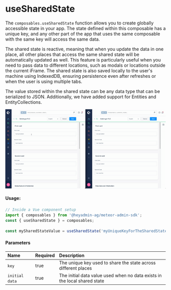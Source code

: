 # useSharedState

The `composables.useSharedState` function allows you to create globally accessible state in your app. The state defined within this composable has a unique key, and any other part of the app that uses the same composable with the same key will access the same data.

The shared state is reactive, meaning that when you update the data in one place, all other places that access the same shared state will be automatically updated as well. This feature is particularly useful when you need to pass data to different locations, such as modals or locations outside the current iFrame. The shared state is also saved locally to the user's machine using IndexedDB, ensuring persistence even after refreshes or when the user is using multiple tabs.

The value stored within the shared state can be any data type that can be serialized to JSON. Additionally, we have added support for Entities and EntityCollections.

![useShardState demo](../assets/useSharedState-demo.gif)

#### Usage:  
```ts
// Inside a Vue component setup
import { composables } from '@heyadmin-ag/meteor-admin-sdk';
const { useSharedState } = composables;

const mySharedStateValue = useSharedState('myUniqueKeyForTheSharedState', 'myInitialDataValue');
```

#### Parameters
| Name           | Required | Description                                                               |
| :------------- | :------- | :------------------------------------------------------------------------ |
| `key`          | true     | The unique key used to share the state across different places            |
| `initial data` | true     | The initial data value used when no data exists in the local shared state |
